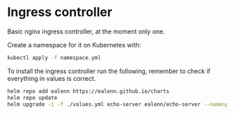# Ingress controller

Basic nginx ingress controller, at the moment only one.

Create a namespace for it on Kubernetes with:

```bash
kubectl apply -f namespace.yml
```

To install the ingress controller run the following, remember to check if everything in values is correct.

```bash
helm repo add ealenn https://ealenn.github.io/charts
helm repo update
helm upgrade -i -f ./values.yml echo-server ealenn/echo-server --namespace echoserver --force
```